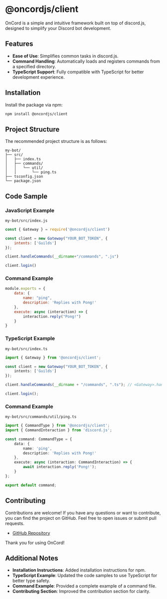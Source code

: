 # @oncordjs/client

OnCord is a simple and intuitive framework built on top of discord.js, designed to simplify your Discord bot development.

## Features
- **Ease of Use**: Simplifies common tasks in discord.js.
- **Command Handling**: Automatically loads and registers commands from a specified directory.
- **TypeScript Support**: Fully compatible with TypeScript for better development experience.

## Installation

Install the package via npm:

```sh
npm install @oncordjs/client
```

## Project Structure

The recommended project structure is as follows:

```
my-bot/
├── src/
│   ├── index.ts
│   ├── commands/
│   │   └── util/
│   │       └── ping.ts
├── tsconfig.json
└── package.json
```

## Code Sample

### JavaScript Example
`my-bot/src/index.js`

```javascript
const { Gateway } = require('@oncordjs/client')

const client = new Gateway("YOUR_BOT_TOKEN", {
    intents: ['Guilds']
});

client.handleCommands(__dirname+"/commands", ".js")

client.login()
```

### Command Example
```javascript
module.exports = {
    data: {
        name: "ping",
        description: 'Replies with Pong!'
    },
    execute: async (interaction) => {
        interaction.reply("Pong!")
    }
}
```

### TypeScript Example

`my-bot/src/index.ts`

```typescript
import { Gateway } from '@oncordjs/client';

const client = new Gateway("YOUR_BOT_TOKEN", {
    intents: ['Guilds']
});

client.handleCommands(__dirname + "/commands", ".ts"); // <Gateway>.handleCommands(folderPath, fileExtension);

client.login();
```

### Command Example

`my-bot/src/commands/util/ping.ts`

```typescript
import { CommandType } from '@oncordjs/client';
import { CommandInteraction } from 'discord.js';

const command: CommandType = {
    data: {
        name: 'ping',
        description: 'Replies with Pong!'
    },
    execute: async (interaction: CommandInteraction) => {
        await interaction.reply('Pong!');
    }
};

export default command;
```

## Contributing

Contributions are welcome! If you have any questions or want to contribute, you can find the project on GitHub. Feel free to open issues or submit pull requests.

- [GitHub Repository](https://github.com/igorwastaken/oncord)

Thank you for using OnCord!

## Additional Notes
- **Installation Instructions**: Added installation instructions for npm.
- **TypeScript Example**: Updated the code samples to use TypeScript for better type safety.
- **Command Example**: Provided a complete example of a command file.
- **Contributing Section**: Improved the contribution section for clarity.
